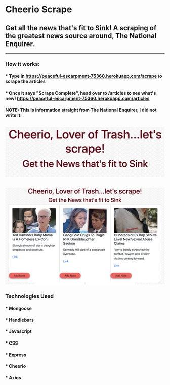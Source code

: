 # Cheerio Scrape

## Get all the news that's fit to Sink! A scraping of the greatest news source around, The National Enquirer.
-------------------------------------------------------------

### How it works:
#### * Type in https://peaceful-escarpment-75360.herokuapp.com/scrape to scrape the articles
#### * Once it says "Scrape Complete", head over to /articles to see what's new! https://peaceful-escarpment-75360.herokuapp.com/articles

#### NOTE: This is information straight from The National Enquirer, I did not write it.

![Homepage scrape](./public/assets/image/Cheerio-1.png)
-------------------------------------------------------------
![Homepage scrape](./public/assets/image/Cheerio-2.png)
-------------------------------------------------------------
### Technologies Used
#### * Mongoose
#### * Handlebars
#### * Javascript
#### * CSS
#### * Express
#### * Cheerio
#### * Axios
